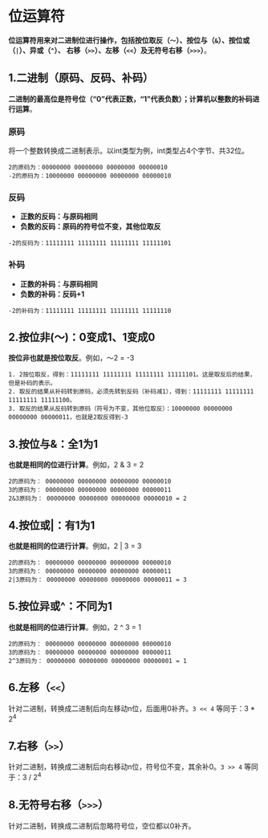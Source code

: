 位运算符
================================================================================
**位运算符用来对二进制位进行操作，包括按位取反（`～`）、按位与（`&`）、按位或（`|`）、异或（`^`）、
右移（`>>`）、左移（`<<`）及无符号右移（`>>>`）**。

## 1.二进制（原码、反码、补码）
**二进制的最高位是符号位（“0”代表正数，“1”代表负数）；计算机以整数的补码进行运算**。

### 原码
将一个整数转换成二进制表示。以int类型为例，int类型占4个字节、共32位。
```
2的原码为：00000000 00000000 00000000 00000010
-2的原码为：10000000 00000000 00000000 00000010
```

### 反码
+ **正数的反码：与原码相同**
+ **负数的反码：原码的符号位不变，其他位取反**
```
-2的反码为：11111111 11111111 11111111 11111101
```

### 补码
+ **正数的补码：与原码相同**
+ **负数的补码：反码+1**
```
-2的补码为：11111111 11111111 11111111 11111110
```

## 2.按位非(～)：0变成1、1变成0
**按位非也就是按位取反**。例如，～2 = -3
```
1. 2按位取反，得到：11111111 11111111 11111111 11111101。这是取反后的结果，但是补码的表示。
2. 取反的结果从补码转到原码，必须先转到反码（补码减1），得到：11111111 11111111 11111111 11111100。
3. 取反的结果从反码转到原码（符号为不变，其他位取反）：10000000 00000000 00000000 00000011，也就是2取反得到-3
```

## 3.按位与&：全1为1
**也就是相同的位进行计算**。例如，2 & 3 = 2
```
2的原码为： 00000000 00000000 00000000 00000010
3的原码为： 00000000 00000000 00000000 00000011
2&3原码为： 00000000 00000000 00000000 00000010 = 2
```

## 4.按位或|：有1为1
**也就是相同的位进行计算**。例如，2 | 3 = 3
```
2的原码为： 00000000 00000000 00000000 00000010
3的原码为： 00000000 00000000 00000000 00000011
2|3原码为： 00000000 00000000 00000000 00000011 = 3
```

## 5.按位异或^：不同为1
**也就是相同的位进行计算**。例如，2 ^ 3 = 1
```
2的原码为： 00000000 00000000 00000000 00000010
3的原码为： 00000000 00000000 00000000 00000011
2^3原码为： 00000000 00000000 00000000 00000001 = 1
```

## 6.左移（`<<`）
针对二进制，转换成二进制后向左移动n位，后面用0补齐。`3 << 4` 等同于：3 * 2<sup>4</sup>

## 7.右移（`>>`）
针对二进制，转换成二进制后向右移动n位，符号位不变，其余补0。`3 >> 4` 等同于：3 / 2<sup>4</sup>

## 8.无符号右移（`>>>`）
针对二进制，转换成二进制后忽略符号位，空位都以0补齐。
